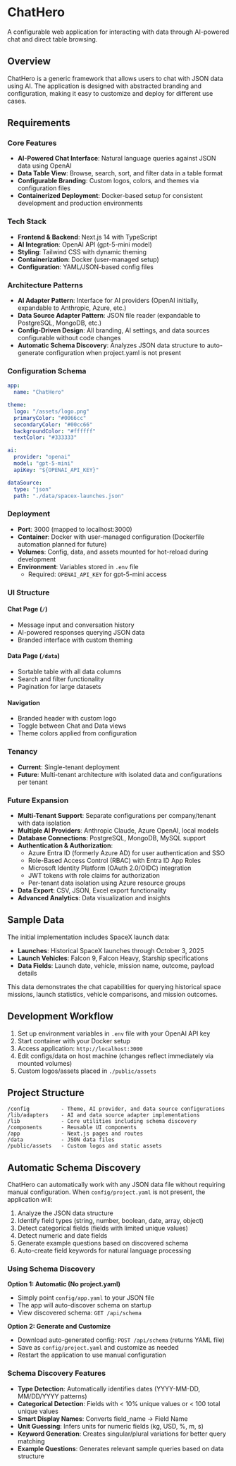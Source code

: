 # ChatHero

A configurable web application for interacting with data through AI-powered chat and direct table browsing.

## Overview

ChatHero is a generic framework that allows users to chat with JSON data using AI. The application is designed with abstracted branding and configuration, making it easy to customize and deploy for different use cases.

## Requirements

### Core Features

- **AI-Powered Chat Interface**: Natural language queries against JSON data using OpenAI
- **Data Table View**: Browse, search, sort, and filter data in a table format
- **Configurable Branding**: Custom logos, colors, and themes via configuration files
- **Containerized Deployment**: Docker-based setup for consistent development and production environments

### Tech Stack

- **Frontend & Backend**: Next.js 14 with TypeScript
- **AI Integration**: OpenAI API (gpt-5-mini model)
- **Styling**: Tailwind CSS with dynamic theming
- **Containerization**: Docker (user-managed setup)
- **Configuration**: YAML/JSON-based config files

### Architecture Patterns

- **AI Adapter Pattern**: Interface for AI providers (OpenAI initially, expandable to Anthropic, Azure, etc.)
- **Data Source Adapter Pattern**: JSON file reader (expandable to PostgreSQL, MongoDB, etc.)
- **Config-Driven Design**: All branding, AI settings, and data sources configurable without code changes
- **Automatic Schema Discovery**: Analyzes JSON data structure to auto-generate configuration when project.yaml is not present

### Configuration Schema

```yaml
app:
  name: "ChatHero"

theme:
  logo: "/assets/logo.png"
  primaryColor: "#0066cc"
  secondaryColor: "#00cc66"
  backgroundColor: "#ffffff"
  textColor: "#333333"

ai:
  provider: "openai"
  model: "gpt-5-mini"
  apiKey: "${OPENAI_API_KEY}"

dataSource:
  type: "json"
  path: "./data/spacex-launches.json"
```

### Deployment

- **Port**: 3000 (mapped to localhost:3000)
- **Container**: Docker with user-managed configuration (Dockerfile automation planned for future)
- **Volumes**: Config, data, and assets mounted for hot-reload during development
- **Environment**: Variables stored in `.env` file
  - Required: `OPENAI_API_KEY` for gpt-5-mini access

### UI Structure

#### Chat Page (`/`)
- Message input and conversation history
- AI-powered responses querying JSON data
- Branded interface with custom theming

#### Data Page (`/data`)
- Sortable table with all data columns
- Search and filter functionality
- Pagination for large datasets

#### Navigation
- Branded header with custom logo
- Toggle between Chat and Data views
- Theme colors applied from configuration

### Tenancy

- **Current**: Single-tenant deployment
- **Future**: Multi-tenant architecture with isolated data and configurations per tenant

### Future Expansion

- **Multi-Tenant Support**: Separate configurations per company/tenant with data isolation
- **Multiple AI Providers**: Anthropic Claude, Azure OpenAI, local models
- **Database Connections**: PostgreSQL, MongoDB, MySQL support
- **Authentication & Authorization**:
  - Azure Entra ID (formerly Azure AD) for user authentication and SSO
  - Role-Based Access Control (RBAC) with Entra ID App Roles
  - Microsoft Identity Platform (OAuth 2.0/OIDC) integration
  - JWT tokens with role claims for authorization
  - Per-tenant data isolation using Azure resource groups
- **Data Export**: CSV, JSON, Excel export functionality
- **Advanced Analytics**: Data visualization and insights

## Sample Data

The initial implementation includes SpaceX launch data:
- **Launches**: Historical SpaceX launches through October 3, 2025
- **Launch Vehicles**: Falcon 9, Falcon Heavy, Starship specifications
- **Data Fields**: Launch date, vehicle, mission name, outcome, payload details

This data demonstrates the chat capabilities for querying historical space missions, launch statistics, vehicle comparisons, and mission outcomes.

## Development Workflow

1. Set up environment variables in `.env` file with your OpenAI API key
2. Start container with your Docker setup
3. Access application: `http://localhost:3000`
4. Edit configs/data on host machine (changes reflect immediately via mounted volumes)
5. Custom logos/assets placed in `./public/assets`

## Project Structure

```
/config          - Theme, AI provider, and data source configurations
/lib/adapters    - AI and data source adapter implementations
/lib             - Core utilities including schema discovery
/components      - Reusable UI components
/app             - Next.js pages and routes
/data            - JSON data files
/public/assets   - Custom logos and static assets
```

## Automatic Schema Discovery

ChatHero can automatically work with any JSON data file without requiring manual configuration. When `config/project.yaml` is not present, the application will:

1. Analyze the JSON data structure
2. Identify field types (string, number, boolean, date, array, object)
3. Detect categorical fields (fields with limited unique values)
4. Detect numeric and date fields
5. Generate example questions based on discovered schema
6. Auto-create field keywords for natural language processing

### Using Schema Discovery

**Option 1: Automatic (No project.yaml)**
- Simply point `config/app.yaml` to your JSON file
- The app will auto-discover schema on startup
- View discovered schema: `GET /api/schema`

**Option 2: Generate and Customize**
- Download auto-generated config: `POST /api/schema` (returns YAML file)
- Save as `config/project.yaml` and customize as needed
- Restart the application to use manual configuration

### Schema Discovery Features

- **Type Detection**: Automatically identifies dates (YYYY-MM-DD, MM/DD/YYYY patterns)
- **Categorical Detection**: Fields with < 10% unique values or < 100 total unique values
- **Smart Display Names**: Converts field_name → Field Name
- **Unit Guessing**: Infers units for numeric fields (kg, USD, %, m, s)
- **Keyword Generation**: Creates singular/plural variations for better query matching
- **Example Questions**: Generates relevant sample queries based on data structure
